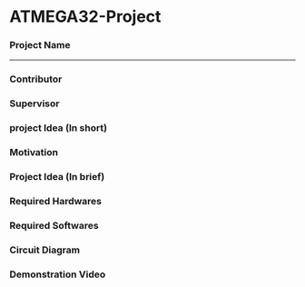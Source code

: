 # ATMEGA32-Project
### Project Name
-----------------
### Contributor
### Supervisor 
### project Idea (In short)
### Motivation 
### Project Idea (In brief)
### Required Hardwares
### Required Softwares
### Circuit Diagram
### Demonstration Video
